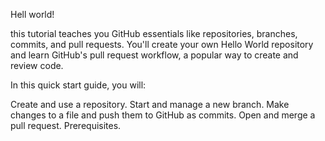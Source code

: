  Hell world!
 
 this tutorial teaches you GitHub essentials like repositories, branches, commits, and pull requests. You'll create your own Hello World repository and learn GitHub's pull request workflow, a popular way to create and review code.

 In this quick start guide, you will:

  Create and use a repository.
  Start and manage a new branch.
  Make changes to a file and push them to GitHub as commits.
  Open and merge a pull request.
  Prerequisites.

